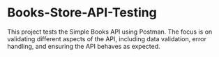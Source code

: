 # Books-Store-API-Testing
This project tests the Simple Books API using Postman. The focus is on validating different aspects of the API, including data validation, error handling, and ensuring the API behaves as expected.
